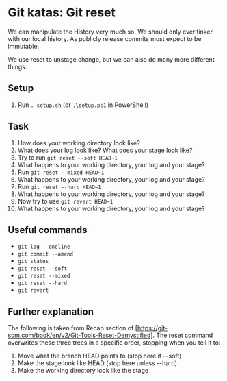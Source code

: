 # Git katas: Git reset
We can manipulate the History very much so. We should only ever tinker with our local history. As publicly release commits must expect to be immutable.

We use reset to unstage change, but we can also do many more different things.

## Setup

1. Run `. setup.sh` (or `.\setup.ps1` in PowerShell)

## Task

1. How does your working directory look like?
2. What does your log look like? What does your stage look like?
3. Try to run `git reset --soft HEAD~1`
4. What happens to your working directory, your log and your stage?
5. Run `git reset --mixed HEAD~1`
6. What happens to your working directory, your log and your stage?
7. Run `git reset --hard HEAD~1`
8. What happens to your working directory, your log and your stage?
9. Now try to use `git revert HEAD~1`
10. What happens to your working directory, your log and your stage?

## Useful commands

- `git log --oneline`
- `git commit --amend`
- `git status`
- `git reset --soft`
- `git reset --mixed`
- `git reset --hard`
- `git revert`

## Further explanation

The following is taken from Recap section of [https://git-scm.com/book/en/v2/Git-Tools-Reset-Demystified].
The reset command overwrites these three trees in a specific order, stopping when you tell it to:
1. Move what the branch HEAD points to (stop here if --soft)
2. Make the stage look like HEAD (stop here unless --hard)
3. Make the working directory look like the stage

